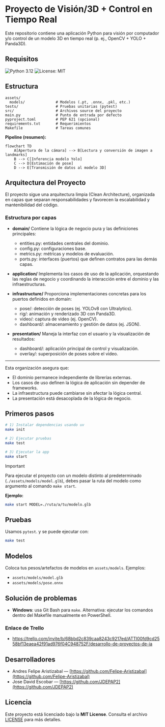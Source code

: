 # Proyecto de Visión/3D + Control en Tiempo Real

Este repositorio contiene una aplicación Python para visión por computador y/o control de un modelo 3D en tiempo real (p. ej., OpenCV + YOLO + Panda3D).

## Requisitos
![Python 3.12](https://img.shields.io/badge/python-3.12-blue)
![License: MIT](https://img.shields.io/badge/license-MIT-green)

## Estructura 
```
assets/
  models/              # Modelos (.pt, .onnx, .pkl, etc.)
tests/                 # Pruebas unitarias (pytest)
src/                   # Archivos source del proyecto
main.py                # Punto de entrada por defecto 
pyproject.toml         # PEP 621 (opcional)
requirements.txt       # Requerimientos 
Makefile               # Tareas comunes
```

**Pipeline (resumen):**

```mermaid
flowchart TD
    A[Apertura de la cámara] --> B[Lectura y conversión de imagen a landmarks]
    B --> C[Inferencia modelo Yolo]
    C --> D[Estimación de pose]
    D --> E[Transmisión de datos al modelo 3D]
```

## Arquitectura del Proyecto

El proyecto sigue una arquitectura limpia (Clean Architecture), organizada en capas que separan responsabilidades y favorecen la escalabilidad y mantenibilidad del código.  

### Estructura por capas

- **domain/**
  Contiene la lógica de negocio pura y las definiciones principales:
  - entities.py: entidades centrales del dominio.
  - config.py: configuraciones base.
  - metrics.py: métricas y modelos de evaluación.
  - ports.py: interfaces (puertos) que definen contratos para las demás capas.

- **application/**
  Implementa los casos de uso de la aplicación, orquestando las reglas de negocio y coordinando la interacción entre el dominio y las infraestructuras.

- **infrastructure/**
  Proporciona implementaciones concretas para los puertos definidos en domain:
  - pose/: detección de poses (ej. YOLOv8 con Ultralytics).
  - rig/: animación y renderizado 3D con Panda3D.
  - video/: captura de video (ej. OpenCV).
  - dashboard/: almacenamiento y gestión de datos (ej. JSON).

- **presentation/**
  Maneja la interfaz con el usuario y la visualización de resultados:
  - dashboard/: aplicación principal de control y visualización.
  - overlay/: superposición de poses sobre el video.

---

Esta organización asegura que:
- El dominio permanece independiente de librerías externas.
- Los casos de uso definen la lógica de aplicación sin depender de frameworks.
- La infraestructura puede cambiarse sin afectar la lógica central.
- La presentación está desacoplada de la lógica de negocio.


## Primeros pasos
```bash
# 1) Instalar dependencias usando uv
make init

# 2) Ejecutar pruebas
make test

# 3) Ejecutar la app
make start                 

```

> [!IMPORTANT]  
> Para ejecutar el proyecto con un modelo distinto al predeterminado (`./assets/models/model.glb`), debes pasar la ruta del modelo como argumento al comando `make start`.  
>  
> **Ejemplo:**  
> ```bash
> make start MODEL=./ruta/a/tu/modelo.glb
> ```

## Pruebas
Usamos `pytest`. y se puede ejecutar con:
```bash
make test
```

## Modelos
Coloca tus pesos/artefactos de modelos en `assets/models`. Ejemplos:
- `assets/models/model.glb`
- `assets/models/pose.onnx`

## Solución de problemas
- **Windows**: usa Git Bash para `make`. Alternativa: ejecutar los comandos dentro del Makefile manualmente en PowerShell.

### Enlace de Trello
- https://trello.com/invite/b/68bbd2c839caa8243c9217ed/ATTI00fd9cd2558bf13eaea42f91ad976f04C948752F/desarrollo-de-proyectos-de-ia


## Desarrolladores
* Andres Felipe Aristizabal — [https://github.com/Felipe-Aristizabal](https://github.com/Felipe-Aristizabal)
* Jose David Escobar — [https://github.com/JDEPAP2](https://github.com/JDEPAP2)


## Licencia <a id="licencia"></a>

Este proyecto está licenciado bajo la **MIT License**.
Consulta el archivo [LICENSE](LICENSE) para más detalles.
